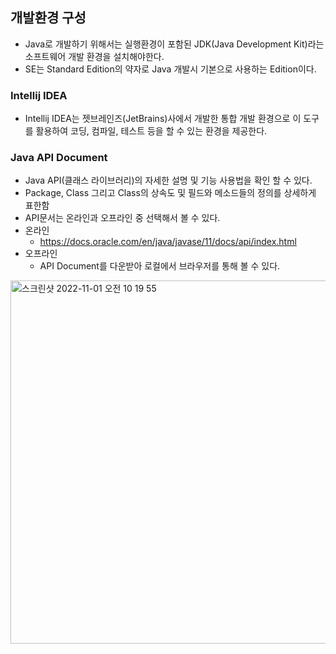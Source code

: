 ## 개발환경 구성
- Java로 개발하기 위해서는 실행환경이 포함된 JDK(Java Development Kit)라는 소프트웨어 개발 환경을 설치해야한다.
- SE는 Standard Edition의 약자로 Java 개발시 기본으로 사용하는 Edition이다.

### Intellij IDEA
- Intellij IDEA는 젯브레인즈(JetBrains)사에서 개발한 통합 개발 환경으로 이 도구를 활용하여 코딩, 컴파일, 테스트 등을 할 수 있는 환경을 제공한다.

### Java API Document
- Java API(클래스 라이브러리)의 자세한 설명 및 기능 사용법을 확인 할 수 있다.
- Package, Class 그리고 Class의 상속도 및 필드와 메소드들의 정의를 상세하게 표한함
- API문서는 온라인과 오프라인 중 선택해서 볼 수 있다.
- 온라인
  - https://docs.oracle.com/en/java/javase/11/docs/api/index.html
- 오프라인
  - API Document를 다운받아 로컬에서 브라우저를 통해 볼 수 있다.

<img width="581" alt="스크린샷 2022-11-01 오전 10 19 55" src="https://user-images.githubusercontent.com/75515697/199138204-d07e4128-1424-44ed-8a9e-3d8c8e1d61d6.png">

